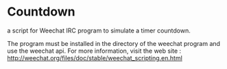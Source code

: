 Countdown
=========

a script for Weechat IRC program to simulate a timer countdown.

The program must be installed in the directory of the weechat program and use the weechat api. 
For more information, visit the web site : http://weechat.org/files/doc/stable/weechat_scripting.en.html



